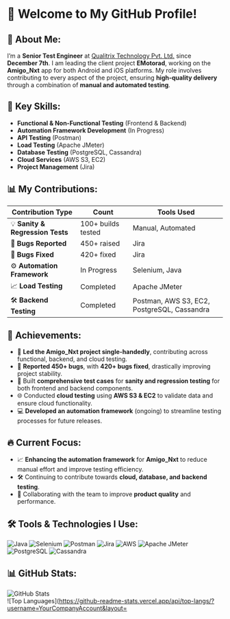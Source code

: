 # 👋 Welcome to My GitHub Profile!

## 🚀 About Me:
I’m a **Senior Test Engineer** at [Qualitrix Technology Pvt. Ltd.](https://www.qualitrix.com) since **December 7th**. I am leading the client project **EMotorad**, working on the **Amigo_Nxt** app for both Android and iOS platforms. My role involves contributing to every aspect of the project, ensuring **high-quality delivery** through a combination of **manual and automated testing**.

## 🎯 Key Skills:
- **Functional & Non-Functional Testing** (Frontend & Backend)
- **Automation Framework Development** (In Progress)
- **API Testing** (Postman)
- **Load Testing** (Apache JMeter)
- **Database Testing** (PostgreSQL, Cassandra)
- **Cloud Services** (AWS S3, EC2)
- **Project Management** (Jira)

## 📊 My Contributions:
| Contribution Type          | Count        | Tools Used                            |
|----------------------------|--------------|---------------------------------------|
| 💡 **Sanity & Regression Tests** | 100+ builds tested  | Manual, Automated                      |
| 🐛 **Bugs Reported**        | 450+ raised  | Jira                                  |
| 🔧 **Bugs Fixed**           | 420+ fixed   | Jira                                  |
| ⚙️ **Automation Framework** | In Progress  | Selenium, Java                        |
| 📈 **Load Testing**         | Completed    | Apache JMeter                         |
| 🛠️ **Backend Testing**      | Completed    | Postman, AWS S3, EC2, PostgreSQL, Cassandra |

## 🌟 Achievements:
- 🚀 **Led the Amigo_Nxt project single-handedly**, contributing across functional, backend, and cloud testing.
- 🐛 **Reported 450+ bugs**, with **420+ bugs fixed**, drastically improving project stability.
- 🔧 Built **comprehensive test cases** for **sanity and regression testing** for both frontend and backend components.
- 🌐 Conducted **cloud testing** using **AWS S3 & EC2** to validate data and ensure cloud functionality.
- 💻 **Developed an automation framework** (ongoing) to streamline testing processes for future releases.

## 🔥 Current Focus:
- 📈 **Enhancing the automation framework** for **Amigo_Nxt** to reduce manual effort and improve testing efficiency.
- 🛠️ Continuing to contribute towards **cloud, database, and backend testing**.
- 🤝 Collaborating with the team to improve **product quality** and performance.

## 🛠️ Tools & Technologies I Use:
![Java](https://img.shields.io/badge/Java-ED8B00?style=for-the-badge&logo=java&logoColor=white)
![Selenium](https://img.shields.io/badge/Selenium-43B02A?style=for-the-badge&logo=selenium&logoColor=white)
![Postman](https://img.shields.io/badge/Postman-FF6C37?style=for-the-badge&logo=postman&logoColor=white)
![Jira](https://img.shields.io/badge/Jira-0052CC?style=for-the-badge&logo=jira&logoColor=white)
![AWS](https://img.shields.io/badge/AWS-FF9900?style=for-the-badge&logo=amazon-aws&logoColor=white)
![Apache JMeter](https://img.shields.io/badge/Apache%20JMeter-D22128?style=for-the-badge&logo=apachespark&logoColor=white)
![PostgreSQL](https://img.shields.io/badge/PostgreSQL-4169E1?style=for-the-badge&logo=postgresql&logoColor=white)
![Cassandra](https://img.shields.io/badge/Cassandra-1287B1?style=for-the-badge&logo=apache-cassandra&logoColor=white)

## 📊 GitHub Stats:
![GitHub Stats](https://github-readme-stats.vercel.app/api?username=YourCompanyAccount&show_icons=true&theme=radical)  
![Top Languages](https://github-readme-stats.vercel.app/api/top-langs/?username=YourCompanyAccount&layout=
